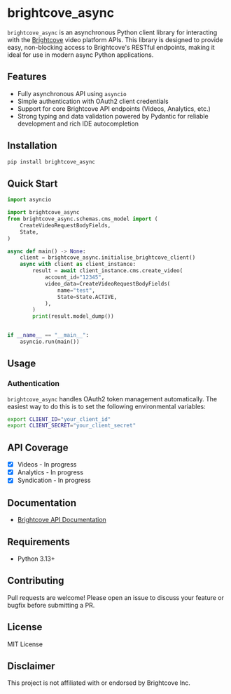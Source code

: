 # brightcove_async

`brightcove_async` is an asynchronous Python client library for interacting with the [Brightcove](https://www.brightcove.com/) video platform APIs. This library is designed to provide easy, non-blocking access to Brightcove's RESTful endpoints, making it ideal for use in modern async Python applications.

## Features

- Fully asynchronous API using `asyncio` 
- Simple authentication with OAuth2 client credentials
- Support for core Brightcove API endpoints (Videos, Analytics, etc.)
- Strong typing and data validation powered by Pydantic for reliable development and rich IDE autocompletion

## Installation

```bash
pip install brightcove_async
```

## Quick Start

```python
import asyncio

import brightcove_async
from brightcove_async.schemas.cms_model import (
    CreateVideoRequestBodyFields,
    State,
)

async def main() -> None:
    client = brightcove_async.initialise_brightcove_client()
    async with client as client_instance:
        result = await client_instance.cms.create_video(
            account_id="12345",
            video_data=CreateVideoRequestBodyFields(
                name="test",
                State=State.ACTIVE,
            ),
        )
        print(result.model_dump())


if __name__ == "__main__":
    asyncio.run(main())
```

## Usage

### Authentication

`brightcove_async` handles OAuth2 token management automatically. The easiest way to do this is to set the following environmental variables: 
```bash
export CLIENT_ID="your_client_id"
export CLIENT_SECRET="your_client_secret"
```

## API Coverage

- [x] Videos - In progress 
- [x] Analytics - In progress 
- [x] Syndication - In progress 

## Documentation

- [Brightcove API Documentation](https://apis.support.brightcove.com/)

## Requirements

- Python 3.13+

## Contributing

Pull requests are welcome! Please open an issue to discuss your feature or bugfix before submitting a PR.

## License

MIT License

## Disclaimer

This project is not affiliated with or endorsed by Brightcove Inc.